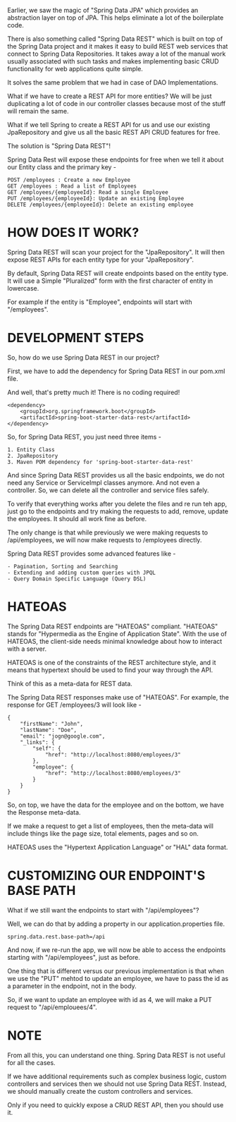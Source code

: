 Earlier, we saw the magic of "Spring Data JPA" which provides an abstraction layer on top of JPA. This helps eliminate a lot of the boilerplate code.

There is also something called "Spring Data REST" which is built on top of the Spring Data project and it makes it easy to build REST web services that connect to Spring Data Repositories. It takes away a lot of the manual work usually associated with such tasks and makes implementing basic CRUD functionality for web applications quite simple.

It solves the same problem that we had in case of DAO Implementations.

What if we have to create a REST API for more entities? We will be just duplicating a lot of code in our controller classes because most of the stuff will remain the same.

What if we tell Spring to create a REST API for us and use our existing JpaRepository and give us all the basic REST API CRUD features for free.

The solution is "Spring Data REST"!

Spring Data Rest will expose these endpoints for free when we tell it about our Entity class and the primary key - 

    POST /employees : Create a new Employee
    GET /employees : Read a list of Employees
    GET /employees/{employeeId}: Read a single Employee
    PUT /employees/{employeeId}: Update an existing Employee
    DELETE /employees/{employeeId}: Delete an existing employee

# HOW DOES IT WORK?

Spring Data REST will scan your project for the "JpaRepository". It will then expose REST APIs for each entity type for your "JpaRepository". 

By default, Spring Data REST will create endpoints based on the entity type. It will use a Simple "Pluralized" form with the first character of entity in lowercase.

For example if the entity is "Employee", endpoints will start with "/employees".

# DEVELOPMENT STEPS

So, how do we use Spring Data REST in our project?

First, we have to add the dependency for Spring Data REST in our pom.xml file.

And well, that's pretty much it! There is no coding required!

    <dependency>
		<groupId>org.springframework.boot</groupId>
		<artifactId>spring-boot-starter-data-rest</artifactId>
	</dependency>

So, for Spring Data REST, you just need three items - 

    1. Entity Class
    2. JpaRepository
    3. Maven POM dependency for 'spring-boot-starter-data-rest'

And since Spring Data REST provides us all the basic endpoints, we do not need any Service or ServiceImpl classes anymore. And not even a controller. So, we can delete all the controller and service files safely.

To verify that everything works after you delete the files and re run teh app, just go to the endpoints and try making the requests to add, remove, update the employees. It should all work fine as before.

The only change is that while previously we were making requests to /api/employees, we will now make requests to /employees directly.

Spring Data REST provides some advanced features like - 

    - Pagination, Sorting and Searching
    - Extending and adding custom queries with JPQL
    - Query Domain Specific Language (Query DSL)

# HATEOAS

The Spring Data REST endpoints are "HATEOAS" compliant. "HATEOAS" stands for "Hypermedia as the Engine of Application State". With the use of HATEOAS, the client-side needs minimal knowledge about how to interact with a server.

HATEOAS is one of the constraints of the REST architecture style, and it means that hypertext should be used to find your way through the API.

Think of this as a meta-data for REST data.

The Spring Data REST responses make use of "HATEOAS". For example, the response for GET /employees/3 will look like - 

    {
        "firstName": "John",
        "lastName": "Doe",
        "email": "jogn@google.com",
        "_links": {
            "self": {
                "href": "http://localhost:8080/employees/3"
            },
            "employee": {
                "href": "http://localhost:8080/employees/3"
            }
        }
    }

So, on top, we have the data for the employee and on the bottom, we have the Response meta-data.

If we make a request to get a list of employees, then the meta-data will include things like the page size, total elements, pages and so on.

HATEOAS uses the "Hypertext Application Language" or "HAL" data format.

# CUSTOMIZING OUR ENDPOINT'S BASE PATH

What if we still want the endpoints to start with "/api/employees"? 

Well, we can do that by adding a property in our application.properties file.

    spring.data.rest.base-path=/api

And now, if we re-run the app, we will now be able to access the endpoints starting with "/api/employees", just as before.

One thing that is different versus our previous implementation is that when we use the "PUT" mehtod to update an employee, we have to pass the id as a parameter in the endpoint, not in the body.

So, if we want to update an employee with id as 4, we will make a PUT request to "/api/emplouees/4".

# NOTE

From all this, you can understand one thing. Spring Data REST is not useful for all the cases.

If we have additional requirements such as complex business logic, custom controllers and services then we should not use Spring Data REST. Instead, we should manually create the custom controllers and services.

Only if you need to quickly expose a CRUD REST API, then you should use it.